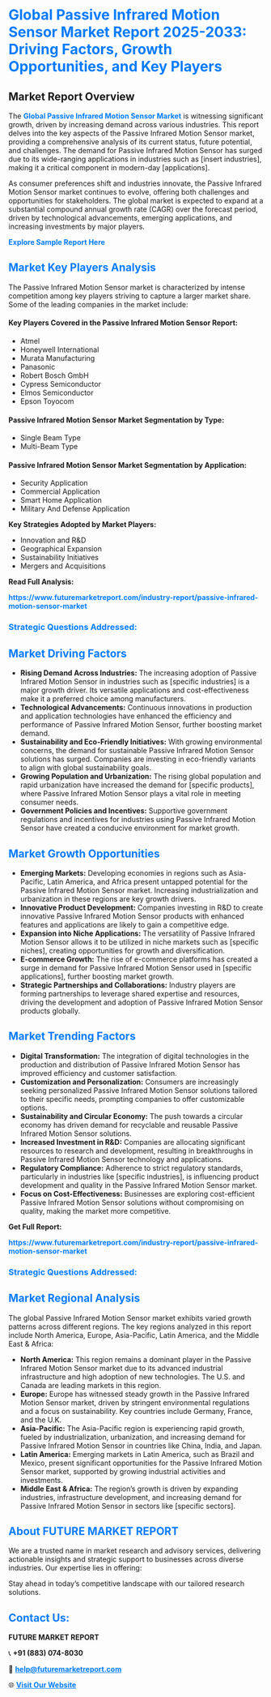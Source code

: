 <h1 style="color: #007BFF;">Global Passive Infrared Motion Sensor Market Report 2025-2033: Driving Factors, Growth Opportunities, and Key Players</h1>

<section id="overview">
<h2>Market Report Overview</h2>
<p>The <a href="https://www.futuremarketreport.com/industry-report/passive-infrared-motion-sensor-market" style="color: #007BFF; text-decoration: none;"><strong>Global Passive Infrared Motion Sensor Market</strong></a> is witnessing significant growth, driven by increasing demand across various industries. This report delves into the key aspects of the Passive Infrared Motion Sensor market, providing a comprehensive analysis of its current status, future potential, and challenges. The demand for Passive Infrared Motion Sensor has surged due to its wide-ranging applications in industries such as [insert industries], making it a critical component in modern-day [applications].</p>
<p>As consumer preferences shift and industries innovate, the Passive Infrared Motion Sensor market continues to evolve, offering both challenges and opportunities for stakeholders. The global market is expected to expand at a substantial compound annual growth rate (CAGR) over the forecast period, driven by technological advancements, emerging applications, and increasing investments by major players.</p>
</section>

<section id="overview">
<p><a href="https://www.futuremarketreport.com/request-sample/reportId=50888" style="color: #007BFF; text-decoration: none;"><strong>Explore Sample Report Here</strong></a></p>
</section>

<section id="key-players">
<h2 style="color: #007BFF;">Market Key Players Analysis</h2>
<p>The Passive Infrared Motion Sensor market is characterized by intense competition among key players striving to capture a larger market share. Some of the leading companies in the market include:</p>
<h4>Key Players Covered in the Passive Infrared Motion Sensor Report:</h4>
<ul><li>Atmel</li><li>Honeywell International</li><li>Murata Manufacturing</li><li>Panasonic</li><li>Robert Bosch GmbH</li><li>Cypress Semiconductor</li><li>Elmos Semiconductor</li><li>Epson Toyocom</li></ul>
<h4>Passive Infrared Motion Sensor Market Segmentation by Type:</h4>
<ul><li>Single Beam Type</li><li>Multi-Beam Type</li></ul>

<h4>Passive Infrared Motion Sensor Market Segmentation by Application:</h4>
<ul><li>Security Application</li><li>Commercial Application</li><li>Smart Home Application</li><li>Military And Defense Application</li></ul>
<p><strong>Key Strategies Adopted by Market Players:</strong></p>
<ul>
<li>Innovation and R&D</li>
<li>Geographical Expansion</li>
<li>Sustainability Initiatives</li>
<li>Mergers and Acquisitions</li>
</ul>
</section>

<section>
<p><strong>Read Full Analysis: </strong></p><a href="https://www.futuremarketreport.com/industry-report/passive-infrared-motion-sensor-market" style="color: #007BFF; text-decoration: none;"><strong>https://www.futuremarketreport.com/industry-report/passive-infrared-motion-sensor-market</strong></a>
<h3 style="color: #007BFF;">Strategic Questions Addressed:</h3>
</section>

<section id="driving-factors">
<h2 style="color: #007BFF;">Market Driving Factors</h2>
<ul>
<li><strong>Rising Demand Across Industries:</strong> The increasing adoption of Passive Infrared Motion Sensor in industries such as [specific industries] is a major growth driver. Its versatile applications and cost-effectiveness make it a preferred choice among manufacturers.</li>
<li><strong>Technological Advancements:</strong> Continuous innovations in production and application technologies have enhanced the efficiency and performance of Passive Infrared Motion Sensor, further boosting market demand.</li>
<li><strong>Sustainability and Eco-Friendly Initiatives:</strong> With growing environmental concerns, the demand for sustainable Passive Infrared Motion Sensor solutions has surged. Companies are investing in eco-friendly variants to align with global sustainability goals.</li>
<li><strong>Growing Population and Urbanization:</strong> The rising global population and rapid urbanization have increased the demand for [specific products], where Passive Infrared Motion Sensor plays a vital role in meeting consumer needs.</li>
<li><strong>Government Policies and Incentives:</strong> Supportive government regulations and incentives for industries using Passive Infrared Motion Sensor have created a conducive environment for market growth.</li>
</ul>
</section>

<section id="growth-opportunities">
<h2 style="color: #007BFF;">Market Growth Opportunities</h2>
<ul>
<li><strong>Emerging Markets:</strong> Developing economies in regions such as Asia-Pacific, Latin America, and Africa present untapped potential for the Passive Infrared Motion Sensor market. Increasing industrialization and urbanization in these regions are key growth drivers.</li>
<li><strong>Innovative Product Development:</strong> Companies investing in R&D to create innovative Passive Infrared Motion Sensor products with enhanced features and applications are likely to gain a competitive edge.</li>
<li><strong>Expansion into Niche Applications:</strong> The versatility of Passive Infrared Motion Sensor allows it to be utilized in niche markets such as [specific niches], creating opportunities for growth and diversification.</li>
<li><strong>E-commerce Growth:</strong> The rise of e-commerce platforms has created a surge in demand for Passive Infrared Motion Sensor used in [specific applications], further boosting market growth.</li>
<li><strong>Strategic Partnerships and Collaborations:</strong> Industry players are forming partnerships to leverage shared expertise and resources, driving the development and adoption of Passive Infrared Motion Sensor products globally.</li>
</ul>
</section>

<section id="trending-factors">
<h2 style="color: #007BFF;">Market Trending Factors</h2>
<ul>
<li><strong>Digital Transformation:</strong> The integration of digital technologies in the production and distribution of Passive Infrared Motion Sensor has improved efficiency and customer satisfaction.</li>
<li><strong>Customization and Personalization:</strong> Consumers are increasingly seeking personalized Passive Infrared Motion Sensor solutions tailored to their specific needs, prompting companies to offer customizable options.</li>
<li><strong>Sustainability and Circular Economy:</strong> The push towards a circular economy has driven demand for recyclable and reusable Passive Infrared Motion Sensor solutions.</li>
<li><strong>Increased Investment in R&D:</strong> Companies are allocating significant resources to research and development, resulting in breakthroughs in Passive Infrared Motion Sensor technology and applications.</li>
<li><strong>Regulatory Compliance:</strong> Adherence to strict regulatory standards, particularly in industries like [specific industries], is influencing product development and quality in the Passive Infrared Motion Sensor market.</li>
<li><strong>Focus on Cost-Effectiveness:</strong> Businesses are exploring cost-efficient Passive Infrared Motion Sensor solutions without compromising on quality, making the market more competitive.</li>
</ul>
</section>

<section>
<p><strong>Get Full Report: </strong></p><a href="https://www.futuremarketreport.com/industry-report/passive-infrared-motion-sensor-market" style="color: #007BFF; text-decoration: none;"><strong>https://www.futuremarketreport.com/industry-report/passive-infrared-motion-sensor-market</strong></a>
<h3 style="color: #007BFF;">Strategic Questions Addressed:</h3>
</section>


<section id="regional-analysis">
<h2 style="color: #007BFF;">Market Regional Analysis</h2>
<p>The global Passive Infrared Motion Sensor market exhibits varied growth patterns across different regions. The key regions analyzed in this report include North America, Europe, Asia-Pacific, Latin America, and the Middle East & Africa:</p>
<ul>
<li><strong>North America:</strong> This region remains a dominant player in the Passive Infrared Motion Sensor market due to its advanced industrial infrastructure and high adoption of new technologies. The U.S. and Canada are leading markets in this region.</li>
<li><strong>Europe:</strong> Europe has witnessed steady growth in the Passive Infrared Motion Sensor market, driven by stringent environmental regulations and a focus on sustainability. Key countries include Germany, France, and the U.K.</li>
<li><strong>Asia-Pacific:</strong> The Asia-Pacific region is experiencing rapid growth, fueled by industrialization, urbanization, and increasing demand for Passive Infrared Motion Sensor in countries like China, India, and Japan.</li>
<li><strong>Latin America:</strong> Emerging markets in Latin America, such as Brazil and Mexico, present significant opportunities for the Passive Infrared Motion Sensor market, supported by growing industrial activities and investments.</li>
<li><strong>Middle East & Africa:</strong> The region’s growth is driven by expanding industries, infrastructure development, and increasing demand for Passive Infrared Motion Sensor in sectors like [specific sectors].</li>
</ul>
</section>

<footer>
<h2 style="color: #007BFF;">About FUTURE MARKET REPORT</h2>
<p>We are a trusted name in market research and advisory services, delivering actionable insights and strategic support to businesses across diverse industries. Our expertise lies in offering:</p>

<p>Stay ahead in today’s competitive landscape with our tailored research solutions.</p>

<h2 style="color: #007BFF;">Contact Us:</h2>
<p><strong>FUTURE MARKET REPORT</strong></p>
<p>📞 <strong>+91 (883) 074-8030</strong></p>
<p>📧 <strong><a href="mailto:help@futuremarketreport.com" style="color: #007BFF;">help@futuremarketreport.com</a></strong></p>
<p>🌐 <strong><a href="https://www.futuremarketreport.com/" style="color: #007BFF;">Visit Our Website</a></strong></p>
</footer>